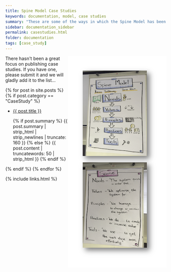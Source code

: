 ```yaml
---
title: Spine Model Case Studies
keywords: documentation, model, case studies
summary: "These are some of the ways in which the Spine Model has been applied..."
sidebar: documentation_sidebar
permalink: casestudies.html
folder: documentation
tags: [case_study]
---
```


<img style="float: right; border: 30px solid white" src="images/InTheWild/jo_perold.png">

There hasn't been a great focus on publishing case studies. If you have one, please submit it and we will gladly add it to the list...

<div class="home">
    {% for post in site.posts %}
        {% if post.category == "CaseStudy" %}
        <ul>
            <li>
                <a class="post-link" href="{{ post.url | remove: "/" }}">{{ post.title }}</a>
                <p>{% if post.summary %} {{ post.summary | strip_html | strip_newlines | truncate: 160 }} {% else %} {{ post.content | truncatewords: 50 | strip_html }} {% endif %}</p>
            </li>
        </ul>
        {% endif %}
    {% endfor %}
</div>

{% include links.html %}
